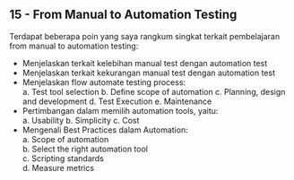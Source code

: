## 15 - From Manual to Automation Testing

Terdapat beberapa poin yang saya rangkum singkat terkait pembelajaran from manual to automation testing: <br>
- Menjelaskan terkait kelebihan manual test dengan automation test <br>
- Menjelaskan terkait kekurangan manual test dengan automation test <br>
- Menjelaskan flow automate testing process: <br>
    a. Test tool selection
    b. Define scope of automation 
    c. Planning, design and development
    d. Test Execution
    e. Maintenance
- Pertimbangan dalam memilih automation tools, yaitu: <br>
    a. Usability
    b. Simplicity
    c. Cost
- Mengenali Best Practices dalam Automation: <br>
    a. Scope of automation <br>
    b. Select the right automation tool <br>
    c. Scripting standards <br> 
    d. Measure metrics <br>
